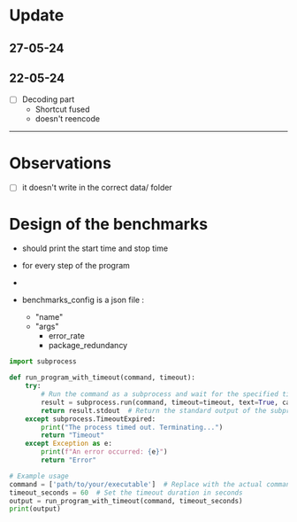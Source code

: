# Update
## 27-05-24


## 22-05-24
- [ ] Decoding part
    - Shortcut fused
    - doesn't reencode


---

# Observations
- [ ] it doesn't write in the correct data/ folder 


# Design of the benchmarks

- should print the start time and stop time 
- for every step of the program

- 


- benchmarks_config is a json file :
    - "name"
    - "args"
        - error_rate
        - package_redundancy   

```python
import subprocess

def run_program_with_timeout(command, timeout):
    try:
        # Run the command as a subprocess and wait for the specified timeout
        result = subprocess.run(command, timeout=timeout, text=True, capture_output=True)
        return result.stdout  # Return the standard output of the subprocess
    except subprocess.TimeoutExpired:
        print("The process timed out. Terminating...")
        return "Timeout"
    except Exception as e:
        print(f"An error occurred: {e}")
        return "Error"

# Example usage
command = ['path/to/your/executable']  # Replace with the actual command to run your program
timeout_seconds = 60  # Set the timeout duration in seconds
output = run_program_with_timeout(command, timeout_seconds)
print(output)
```